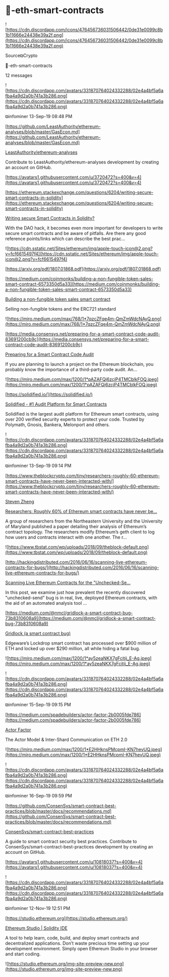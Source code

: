 # 🦄-eth-smart-contracts

![https://cdn.discordapp.com/icons/476456736031506442/0de31e0099c8b1b11666e24438e39a2f.png](https://cdn.discordapp.com/icons/476456736031506442/0de31e0099c8b1b11666e24438e39a2f.png)

Source⧉Crypto

🦄-eth-smart-contracts

12 messages

![https://cdn.discordapp.com/avatars/331870764024332288/02e4a4bf5a6afba4a9d2a0b741a3b286.png](https://cdn.discordapp.com/avatars/331870764024332288/02e4a4bf5a6afba4a9d2a0b741a3b286.png)

⧉infominer 13-Sep-19 08:48 PM

[https://github.com/LeastAuthority/ethereum-analyses/blob/master/GasEcon.md](https://github.com/LeastAuthority/ethereum-analyses/blob/master/GasEcon.md)

[LeastAuthority/ethereum-analyses](https://github.com/LeastAuthority/ethereum-analyses/blob/master/GasEcon.md)

Contribute to LeastAuthority/ethereum-analyses development by creating an account on GitHub.

[https://avatars1.githubusercontent.com/u/3720472?s=400&v=4](https://avatars1.githubusercontent.com/u/3720472?s=400&v=4)

[https://ethereum.stackexchange.com/questions/6204/writing-secure-smart-contracts-in-solidity](https://ethereum.stackexchange.com/questions/6204/writing-secure-smart-contracts-in-solidity)

[Writing secure Smart Contracts in Solidity?](https://ethereum.stackexchange.com/questions/6204/writing-secure-smart-contracts-in-solidity)

With the DAO hack, it becomes even more important for developers to write secure smart contracts and be aware of pitfalls. Are there any good reference points/links which can describe the best prac...

![https://cdn.sstatic.net/Sites/ethereum/img/apple-touch-icon@2.png?v=fcf6615497f4](https://cdn.sstatic.net/Sites/ethereum/img/apple-touch-icon@2.png?v=fcf6615497f4)

[https://arxiv.org/pdf/1807.01868.pdf](https://arxiv.org/pdf/1807.01868.pdf)

[https://medium.com/coinmonks/building-a-non-fungible-token-sales-smart-contract-6573350d5a33](https://medium.com/coinmonks/building-a-non-fungible-token-sales-smart-contract-6573350d5a33)

[Building a non-fungible token sales smart contract](https://medium.com/coinmonks/building-a-non-fungible-token-sales-smart-contract-6573350d5a33)

Selling non-fungible tokens and the ERC721 standard

![https://miro.medium.com/max/768/1*7qzcZFqe4m-QmZmWdcNAyQ.png](https://miro.medium.com/max/768/1*7qzcZFqe4m-QmZmWdcNAyQ.png)

[https://media.consensys.net/preparing-for-a-smart-contract-code-audit-83691200cb9c](https://media.consensys.net/preparing-for-a-smart-contract-code-audit-83691200cb9c)

[Preparing for a Smart Contract Code Audit](https://media.consensys.net/preparing-for-a-smart-contract-code-audit-83691200cb9c)

If you are planning to launch a project on the Ethereum blockchain, you probably know the importance of a third-party code audit. An…

![https://miro.medium.com/max/1200/1*pAZAFQj6zcjP4TMCblkFOQ.jpeg](https://miro.medium.com/max/1200/1*pAZAFQj6zcjP4TMCblkFOQ.jpeg)

[https://solidified.io/](https://solidified.io/)

[Solidified - #1 Audit Platform for Smart Contracts](https://solidified.io/)

Solidified is the largest audit platform for Ethereum smart contracts, using over 200 verified security experts to protect your code. Trusted by Polymath, Gnosis, Bankera, Melonport and others.

![https://cdn.discordapp.com/avatars/331870764024332288/02e4a4bf5a6afba4a9d2a0b741a3b286.png](https://cdn.discordapp.com/avatars/331870764024332288/02e4a4bf5a6afba4a9d2a0b741a3b286.png)

⧉infominer 13-Sep-19 09:14 PM

[https://www.theblockcrypto.com/tiny/researchers-roughly-60-ethereum-smart-contracts-have-never-been-interacted-with/](https://www.theblockcrypto.com/tiny/researchers-roughly-60-ethereum-smart-contracts-have-never-been-interacted-with/)

[Steven Zheng](https://www.theblockcrypto.com/author/steven_tb)

[Researchers: Roughly 60% of Ethereum smart contracts have never be...](https://www.theblockcrypto.com/tiny/researchers-roughly-60-ethereum-smart-contracts-have-never-been-interacted-with/)

A group of researchers from the Northeastern University and the University of Maryland published a paper detailing their analysis of Ethereum’s contract topology. The researchers modify Ethereum’s geth client to log how users and contracts interact with one another. The r...

![https://www.tbstat.com/wp/uploads/2018/09/theblock-default.png](https://www.tbstat.com/wp/uploads/2018/09/theblock-default.png)

[http://hackingdistributed.com/2016/06/16/scanning-live-ethereum-contracts-for-bugs/](http://hackingdistributed.com/2016/06/16/scanning-live-ethereum-contracts-for-bugs/)

[Scanning Live Ethereum Contracts for the "Unchecked-Se...](http://hackingdistributed.com/2016/06/16/scanning-live-ethereum-contracts-for-bugs/)

In this post, we examine just how prevalent the recently discovered "unchecked-send" bug is in real, live, deployed Ethereum contracts, with the aid of an automated analysis tool ...

[https://medium.com/@nmcl/gridlock-a-smart-contract-bug-73b8310608a9](https://medium.com/@nmcl/gridlock-a-smart-contract-bug-73b8310608a9)

[Gridlock (a smart contract bug)](https://medium.com/@nmcl/gridlock-a-smart-contract-bug-73b8310608a9)

Edgeware’s Lockdrop smart contract has processed over $900 million of ETH and locked up over $290 million, all while hiding a fatal bug.

![https://miro.medium.com/max/1200/1*ay5zeaNKX7gFcitij_E-Ag.jpeg](https://miro.medium.com/max/1200/1*ay5zeaNKX7gFcitij_E-Ag.jpeg)

![https://cdn.discordapp.com/avatars/331870764024332288/02e4a4bf5a6afba4a9d2a0b741a3b286.png](https://cdn.discordapp.com/avatars/331870764024332288/02e4a4bf5a6afba4a9d2a0b741a3b286.png)

⧉infominer 15-Sep-19 09:15 PM

[https://medium.com/spadebuilders/actor-factor-2b0005fde786](https://medium.com/spadebuilders/actor-factor-2b0005fde786)

[Actor Factor](https://medium.com/spadebuilders/actor-factor-2b0005fde786)

The Actor Model & Inter-Shard Communication on ETH 2.0

![https://miro.medium.com/max/1200/1*E2HHknsPMcpmI-KN7hevUQ.jpeg](https://miro.medium.com/max/1200/1*E2HHknsPMcpmI-KN7hevUQ.jpeg)

![https://cdn.discordapp.com/avatars/331870764024332288/02e4a4bf5a6afba4a9d2a0b741a3b286.png](https://cdn.discordapp.com/avatars/331870764024332288/02e4a4bf5a6afba4a9d2a0b741a3b286.png)

⧉infominer 16-Sep-19 09:59 PM

[https://github.com/ConsenSys/smart-contract-best-practices/blob/master/docs/recommendations.md](https://github.com/ConsenSys/smart-contract-best-practices/blob/master/docs/recommendations.md)

[ConsenSys/smart-contract-best-practices](https://github.com/ConsenSys/smart-contract-best-practices/blob/master/docs/recommendations.md)

A guide to smart contract security best practices. Contribute to ConsenSys/smart-contract-best-practices development by creating an account on GitHub.

[https://avatars1.githubusercontent.com/u/10818037?s=400&v=4](https://avatars1.githubusercontent.com/u/10818037?s=400&v=4)

![https://cdn.discordapp.com/avatars/331870764024332288/02e4a4bf5a6afba4a9d2a0b741a3b286.png](https://cdn.discordapp.com/avatars/331870764024332288/02e4a4bf5a6afba4a9d2a0b741a3b286.png)

⧉infominer 12-Nov-19 12:51 PM

[https://studio.ethereum.org](https://studio.ethereum.org/)

[Ethereum Studio | Solidity IDE](https://studio.ethereum.org/)

A tool to help learn, code, build, and deploy smart contracts and decentralized applications. Don’t waste precious time setting up your development environment. Simply open Ethereum Studio in your browser and start coding.

![https://studio.ethereum.org/img-site-preview-new.png](https://studio.ethereum.org/img-site-preview-new.png)